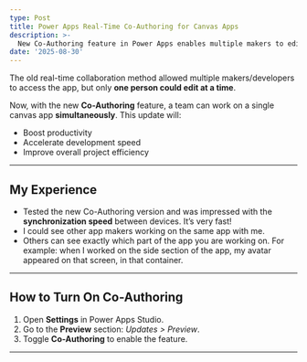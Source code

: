 ```yaml
---
type: Post
title: Power Apps Real-Time Co-Authoring for Canvas Apps
description: >-
  New Co-Authoring feature in Power Apps enables multiple makers to edit a canvas app simultaneously, boosting productivity and collaboration efficiency.
date: '2025-08-30'
---
```

The old real-time collaboration method allowed multiple makers/developers to access the app, but only **one person could edit at a time**.  

Now, with the new **Co-Authoring** feature, a team can work on a single canvas app **simultaneously**. This update will:  
- Boost productivity  
- Accelerate development speed  
- Improve overall project efficiency  

---

## My Experience

- Tested the new Co-Authoring version and was impressed with the **synchronization speed** between devices. It’s very fast!  
- I could see other app makers working on the same app with me.  
- Others can see exactly which part of the app you are working on. For example: when I worked on the side section of the app, my avatar appeared on that screen, in that container.  

---

## How to Turn On Co-Authoring

1. Open **Settings** in Power Apps Studio.  
2. Go to the **Preview** section: *Updates > Preview*.  
3. Toggle **Co-Authoring** to enable the feature.  

---
